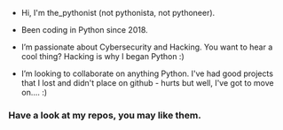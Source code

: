 - Hi, I'm the_pythonist (not pythonista, not pythoneer).

- Been coding in Python since 2018. 

- I’m passionate about Cybersecurity and Hacking. You want to hear a cool thing? Hacking is why I began Python :)


- I’m looking to collaborate on anything Python. I've had good projects that I lost and didn't place on github - hurts but well, I've got to move on.... :)


### Have a look at my repos, you may like them.

<!---
the-pythonist/the-pythonist is a ✨ special ✨ repository because its `README.md` (this file) appears on your GitHub profile.
You can click the Preview link to take a look at your changes.
--->

